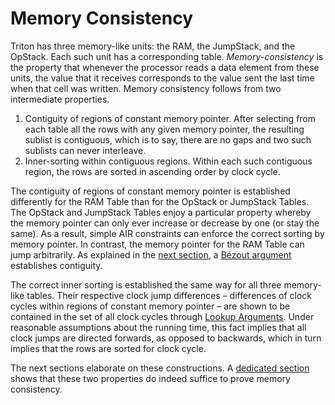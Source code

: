 # Memory Consistency

Triton has three memory-like units: the RAM, the JumpStack, and the OpStack. Each such unit has a corresponding table. *Memory-consistency* is the property that whenever the processor reads a data element from these units, the value that it receives corresponds to the value sent the last time when that cell was written. Memory consistency follows from two intermediate properties.

 1. Contiguity of regions of constant memory pointer. After selecting from each table all the rows with any given memory pointer, the resulting sublist is contiguous, which is to say, there are no gaps and two such sublists can never interleave.
 2. Inner-sorting within contiguous regions. Within each such contiguous region, the rows are sorted in ascending order by clock cycle.

The contiguity of regions of constant memory pointer is established differently for the RAM Table than for the OpStack or JumpStack Tables. The OpStack and JumpStack Tables enjoy a particular property whereby the memory pointer can only ever increase or decrease by one (or stay the same). As a result, simple AIR constraints can enforce the correct sorting by memory pointer. In contrast, the memory pointer for the RAM Table can jump arbitrarily.
As explained in the [next section](contiguity-of-memory-pointer-regions.md), a [Bézout argument](bezout-argument.md) establishes contiguity.

The correct inner sorting is established the same way for all three memory-like tables.
Their respective clock jump differences – differences of clock cycles within regions of constant memory pointer – are shown to be contained in the set of all clock cycles through [Lookup Arguments](lookup-argument.md).
Under reasonable assumptions about the running time, this fact implies that all clock jumps are directed forwards, as opposed to backwards, which in turn implies that the rows are sorted for clock cycle.

The next sections elaborate on these constructions.
A [dedicated section](proof-of-memory-consistency.html) shows that these two properties do indeed suffice to prove memory consistency.

